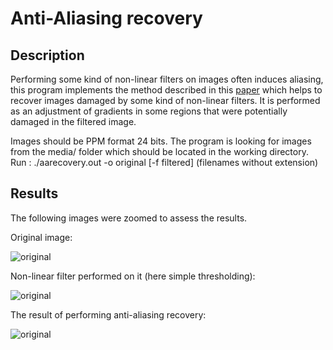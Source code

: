 # Anti-Aliasing recovery #
## Description ##

Performing some kind of non-linear filters on images often induces aliasing, this program implements the method described in this [paper](https://www.google.com/url?sa=t&rct=j&q=&esrc=s&source=web&cd=2&cad=rja&ved=0CDMQFjAB&url=http%3A%2F%2Fresearch.microsoft.com%2Fen-us%2Fum%2Fpeople%2Fhoppe%2Faarecovery.pdf&ei=QamXUrP6AZLboAT9xoDoDQ&usg=AFQjCNFLZrX_vNVlN2ShAQOIZCeP6P3M-Q&sig2=23TBu1tviZZseSq09keNtg&bvm=bv.57155469,d.cGU) which helps to recover images damaged by some kind of non-linear filters. It is performed as an adjustment of gradients in some regions that were potentially damaged in the filtered image.

Images should be PPM format 24 bits.
The program is looking for images from the media/ folder which should
be located in the working directory.
Run : ./aarecovery.out -o original [-f filtered] (filenames without 
extension)

## Results ##
The following images were zoomed to assess the results.
 
Original image:

![original](https://bitbucket.org/cewxel/aarecovery/wiki/aa_original.png)

Non-linear filter performed on it (here simple thresholding):

![original](https://bitbucket.org/cewxel/aarecovery/wiki/aa_filtered.png)

The result of performing anti-aliasing recovery:

![original](https://bitbucket.org/cewxel/aarecovery/wiki/aa_recovered.png)
